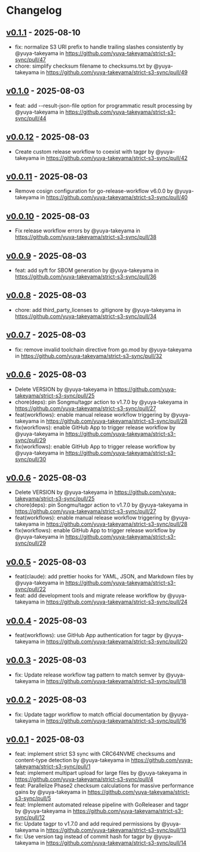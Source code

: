 # Changelog

## [v0.1.1](https://github.com/yuya-takeyama/strict-s3-sync/compare/v0.1.0...v0.1.1) - 2025-08-10
- fix: normalize S3 URI prefix to handle trailing slashes consistently by @yuya-takeyama in https://github.com/yuya-takeyama/strict-s3-sync/pull/47
- chore: simplify checksum filename to checksums.txt by @yuya-takeyama in https://github.com/yuya-takeyama/strict-s3-sync/pull/49

## [v0.1.0](https://github.com/yuya-takeyama/strict-s3-sync/compare/v0.0.12...v0.1.0) - 2025-08-03
- feat: add --result-json-file option for programmatic result processing by @yuya-takeyama in https://github.com/yuya-takeyama/strict-s3-sync/pull/44

## [v0.0.12](https://github.com/yuya-takeyama/strict-s3-sync/compare/v0.0.11...v0.0.12) - 2025-08-03
- Create custom release workflow to coexist with tagpr by @yuya-takeyama in https://github.com/yuya-takeyama/strict-s3-sync/pull/42

## [v0.0.11](https://github.com/yuya-takeyama/strict-s3-sync/compare/v0.0.10...v0.0.11) - 2025-08-03
- Remove cosign configuration for go-release-workflow v6.0.0 by @yuya-takeyama in https://github.com/yuya-takeyama/strict-s3-sync/pull/40

## [v0.0.10](https://github.com/yuya-takeyama/strict-s3-sync/compare/v0.0.9...v0.0.10) - 2025-08-03
- Fix release workflow errors by @yuya-takeyama in https://github.com/yuya-takeyama/strict-s3-sync/pull/38

## [v0.0.9](https://github.com/yuya-takeyama/strict-s3-sync/compare/v0.0.8...v0.0.9) - 2025-08-03
- feat: add syft for SBOM generation by @yuya-takeyama in https://github.com/yuya-takeyama/strict-s3-sync/pull/36

## [v0.0.8](https://github.com/yuya-takeyama/strict-s3-sync/compare/v0.0.7...v0.0.8) - 2025-08-03
- chore: add third_party_licenses to .gitignore by @yuya-takeyama in https://github.com/yuya-takeyama/strict-s3-sync/pull/34

## [v0.0.7](https://github.com/yuya-takeyama/strict-s3-sync/compare/v0.0.6...v0.0.7) - 2025-08-03
- fix: remove invalid toolchain directive from go.mod by @yuya-takeyama in https://github.com/yuya-takeyama/strict-s3-sync/pull/32

## [v0.0.6](https://github.com/yuya-takeyama/strict-s3-sync/compare/v0.0.5...v0.0.6) - 2025-08-03
- Delete VERSION by @yuya-takeyama in https://github.com/yuya-takeyama/strict-s3-sync/pull/25
- chore(deps): pin Songmu/tagpr action to v1.7.0 by @yuya-takeyama in https://github.com/yuya-takeyama/strict-s3-sync/pull/27
- feat(workflows): enable manual release workflow triggering by @yuya-takeyama in https://github.com/yuya-takeyama/strict-s3-sync/pull/28
- fix(workflows): enable GitHub App to trigger release workflow by @yuya-takeyama in https://github.com/yuya-takeyama/strict-s3-sync/pull/29
- fix(workflows): enable GitHub App to trigger release workflow by @yuya-takeyama in https://github.com/yuya-takeyama/strict-s3-sync/pull/30

## [v0.0.6](https://github.com/yuya-takeyama/strict-s3-sync/compare/v0.0.5...v0.0.6) - 2025-08-03
- Delete VERSION by @yuya-takeyama in https://github.com/yuya-takeyama/strict-s3-sync/pull/25
- chore(deps): pin Songmu/tagpr action to v1.7.0 by @yuya-takeyama in https://github.com/yuya-takeyama/strict-s3-sync/pull/27
- feat(workflows): enable manual release workflow triggering by @yuya-takeyama in https://github.com/yuya-takeyama/strict-s3-sync/pull/28
- fix(workflows): enable GitHub App to trigger release workflow by @yuya-takeyama in https://github.com/yuya-takeyama/strict-s3-sync/pull/29

## [v0.0.5](https://github.com/yuya-takeyama/strict-s3-sync/compare/v0.0.4...v0.0.5) - 2025-08-03
- feat(claude): add prettier hooks for YAML, JSON, and Markdown files by @yuya-takeyama in https://github.com/yuya-takeyama/strict-s3-sync/pull/22
- feat: add development tools and migrate release workflow by @yuya-takeyama in https://github.com/yuya-takeyama/strict-s3-sync/pull/24

## [v0.0.4](https://github.com/yuya-takeyama/strict-s3-sync/compare/v0.0.3...v0.0.4) - 2025-08-03
- feat(workflows): use GitHub App authentication for tagpr by @yuya-takeyama in https://github.com/yuya-takeyama/strict-s3-sync/pull/20

## [v0.0.3](https://github.com/yuya-takeyama/strict-s3-sync/compare/v0.0.2...v0.0.3) - 2025-08-03
- fix: Update release workflow tag pattern to match semver by @yuya-takeyama in https://github.com/yuya-takeyama/strict-s3-sync/pull/18

## [v0.0.2](https://github.com/yuya-takeyama/strict-s3-sync/compare/v0.0.1...v0.0.2) - 2025-08-03
- fix: Update tagpr workflow to match official documentation by @yuya-takeyama in https://github.com/yuya-takeyama/strict-s3-sync/pull/16

## [v0.0.1](https://github.com/yuya-takeyama/strict-s3-sync/commits/v0.0.1) - 2025-08-03
- feat: implement strict S3 sync with CRC64NVME checksums and content-type detection by @yuya-takeyama in https://github.com/yuya-takeyama/strict-s3-sync/pull/1
- feat: implement multipart upload for large files by @yuya-takeyama in https://github.com/yuya-takeyama/strict-s3-sync/pull/4
- feat: Parallelize Phase2 checksum calculations for massive performance gains by @yuya-takeyama in https://github.com/yuya-takeyama/strict-s3-sync/pull/5
- feat: Implement automated release pipeline with GoReleaser and tagpr by @yuya-takeyama in https://github.com/yuya-takeyama/strict-s3-sync/pull/12
- fix: Update tagpr to v1.7.0 and add required permissions by @yuya-takeyama in https://github.com/yuya-takeyama/strict-s3-sync/pull/13
- fix: Use version tag instead of commit hash for tagpr by @yuya-takeyama in https://github.com/yuya-takeyama/strict-s3-sync/pull/14
